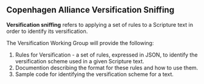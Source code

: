 ## Copenhagen Alliance Versification Sniffing

**Versification sniffing** refers to applying a set of rules to a Scripture text in order to identify its versification.

The Versification Working Group will provide the following:

1. Rules for Versification - a set of rules, expressed in JSON, to identify the versification scheme used in a given Scripture text.
2. Documention describing the format for these rules and how to use them.
3. Sample code for identifying the versification scheme for a text.
